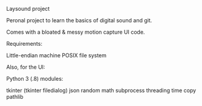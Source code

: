 Laysound project

Peronal project to learn the basics of digital sound and git.

Comes with a bloated & messy motion capture UI code.

Requirements:

Little-endian machine
POSIX file system

Also, for the UI:

Python 3 (.8)
modules:

tkinter
(tkinter filedialog)
json
random
math
subprocess
threading
time
copy
pathlib

